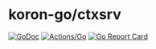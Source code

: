 # koron-go/ctxsrv

[![GoDoc](https://godoc.org/github.com/koron-go/ctxsrv?status.svg)](https://godoc.org/github.com/koron-go/ctxsrv)
[![Actions/Go](https://github.com/koron-go/ctxsrv/workflows/Go/badge.svg)](https://github.com/koron-go/ctxsrv/actions?query=workflow%3AGo)
[![Go Report Card](https://goreportcard.com/badge/github.com/koron-go/ctxsrv)](https://goreportcard.com/report/github.com/koron-go/ctxsrv)
